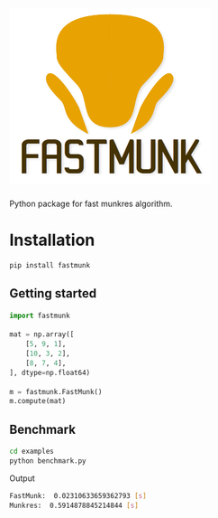 # ![logo](https://raw.githubusercontent.com/neka-nat/fastmunk/master/assets/logo.png)

Python package for fast munkres algorithm.

# Installation

```sh
pip install fastmunk
```

## Getting started

```py
import fastmunk

mat = np.array([
    [5, 9, 1],
    [10, 3, 2],
    [8, 7, 4],
], dtype=np.float64)

m = fastmunk.FastMunk()
m.compute(mat)
```

## Benchmark

```sh
cd examples
python benchmark.py
```

Output

```sh
FastMunk:  0.02310633659362793 [s]
Munkres:  0.5914878845214844 [s]
```
